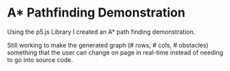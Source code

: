 # A* Pathfinding Demonstration
Using the p5.js Library I created an A* path finding demonstration.

Still working to make the generated graph (# rows, # cols, # obstacles) something
that the user can change on page in real-time instead of needing to go into source code.
